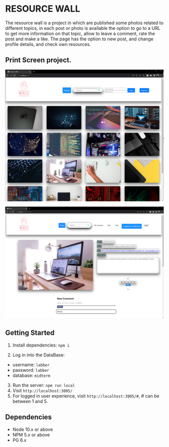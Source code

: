 RESOURCE WALL
=========
The resource wall is a project in which are published some photos related to different topics, in each post or photo is available the option to go to a URL to get more information on that topic, allow to leave a comment, rate the post and make a like.
The page has the option to new post, and change profile details, and check own resources.

## Print Screen project.

![Main page"](https://github.com/femorales7/resource-wall/blob/master/public/images/mAIN%20PAGE%20RESOURCE%20WALL.PNG)

![Post Page"](https://github.com/femorales7/resource-wall/blob/master/public/images/POST-SECTION.PNG)


## Getting Started

1. Install dependencies: `npm i`

2. Log in into the DataBase:
  - username: `labber` 
  - password: `labber` 
  - database: `midterm`
3. Run the server: `npm run local`
4. Visit `http://localhost:3005/`
5. For logged in user experience, visit `http://localhost:3005/#`, # can be between 1 and 5.



## Dependencies

- Node 10.x or above
- NPM 5.x or above
- PG 6.x
